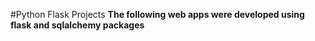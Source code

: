 #Python Flask Projects
**The following web apps were developed using flask and sqlalchemy packages**
